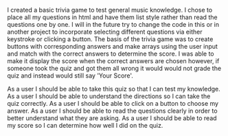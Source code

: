 I created a basic trivia game to test general music knowledge.
I chose to place all my questions in html and have them list style
rather than read the questions one by one.  I will in the future try
to change the code in this or in another project to incorporate selecting
different questions via either keystroke or clicking a button. The basis of the
trivia game was to create buttons with corresponding answers and make arrays
using the user input and match with the correct answers to determine the score.
I was able to make it display the score when the correct answers are chosen however,
if someone took the quiz and got them all wrong it would would not grade the quiz
and instead would still say 'Your Score'.  





As a user I should be able to take this quiz so that I can test my knowledge.
As a user I should be able to understand the directions so I can take the quiz correctly.
As a user I should be able to click on a button to choose my answer.
As a user I should be able to read the questions clearly in order to better understand what they are asking.
As a user I should be able to read my score so I can determine how well I did on the quiz.
